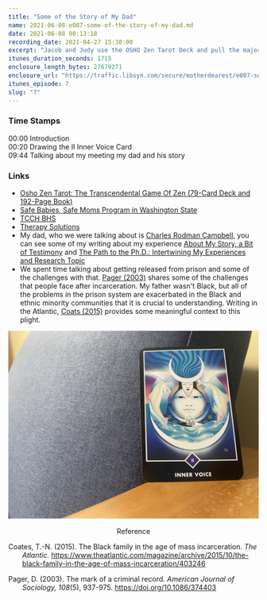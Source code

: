 ```yaml
---
title: "Some of the Story of My Dad"
name: 2021-06-08-e007-some-of-the-story-of-my-dad.md
date: 2021-06-08 00:13:18
recording_date: 2021-04-27 15:30:00
excerpt: "Jacob and Judy use the OSHO Zen Tarot Deck and pull the major arcana card, II Inner Voice. We talked about listening to our inner voices and how that can look. Judy shares some experiences hearing/following that voice and other times that she did not recognize it. We also spent time talking about the story of Judy and my Dad meeting, starting their relationship, and what led up to the murders he committed."
itunes_duration_seconds: 1715
enclosure_length_bytes: 27679271
enclosure_url: "https://traffic.libsyn.com/secure/motherdearest/e007-some-of-the-story-of-my-dad.mp3"
itunes_episode: 7
slug: "7"
---
```


### Time Stamps

00:00 Introduction  
00:20 Drawing the II Inner Voice Card  
09:44 Talking about my meeting my dad and his story  


### Links
- [Osho Zen Tarot: The Transcendental Game Of Zen (79-Card Deck and 192-Page Book)](https://www.amazon.com/Osho-Zen-Tarot-Transcendental-192-Page/dp/0312117337/)
- [Safe Babies, Safe Moms Program in Washington State](https://www.dshs.wa.gov/ffa/rda/research-reports/safe-babies-safe-moms)
- [TCCH BHS](https://mytcch.org/behavioral-medicine-2/)
- [Therapy Solutions](https://therapy-solutions.us/)
- My dad, who we were talking about is [Charles Rodman Campbell](https://en.wikipedia.org/wiki/Charles_Rodman_Campbell), you can see some of my writing about my experience [About My Story, a Bit of Testimony](https://jacobrcampbell.com/testimony/) and [The Path to the Ph.D.: Intertwining My Experiences and Research Topic](https://jacobrcampbell.com/resources/essays/intertwining-my-experiences-and-research-topic/)
- We spent time talking about getting released from prison and some of the challenges with that. [Pager (2003)](https://doi.org/10.1086/374403) shares some of the challenges that people face after incarceration. My father wasn't Black, but all of the problems in the prison system are exacerbated in the Black and ethnic minority communities that it is crucial to understanding. Writing in the Atlantic, [Coats (2015)](https://www.theatlantic.com/magazine/archive/2015/10/the-black-family-in-the-age-of-mass-incarceration/403246) provides some meaningful context to this plight. 

![OSHO Zen Tarot - II: Inner Voice](/assets/media/2021-06-08-osho-zen-tarot-II-inner-voice.jpeg)

<div style="text-align: center" markdown="1">
Reference
</div>
<div style="margin: 0 0 0 2em; text-indent: -2em;" markdown="1">

Coates, T.-N. (2015). The Black family in the age of mass incarceration. _The Atlantic._ <https://www.theatlantic.com/magazine/archive/2015/10/the-black-family-in-the-age-of-mass-incarceration/403246>

Pager, D. (2003). The mark of a criminal record. _American Journal of Sociology, 108_(5), 937-975. <https://doi.org/10.1086/374403>

</div>